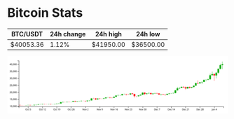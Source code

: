 # Bitcoin Stats

BTC/USDT|24h change|24h high|24h low|
|---|---|---|---|
|$40053.36|1.12%|$41950.00|$36500.00|

<img src="./chart.svg">
